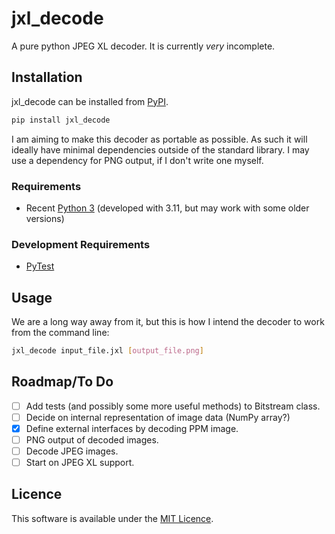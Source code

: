# jxl_decode

A pure python JPEG XL decoder. It is currently *very* incomplete.

## Installation

jxl_decode can be installed from [PyPI](https://pypi.org/project/jxl-decode/).

```sh
pip install jxl_decode
```

I am aiming to make this decoder as portable as possible. As such it will
ideally have minimal dependencies outside of the standard library. I may use a
dependency for PNG output, if I don't write one myself.

### Requirements

- Recent [Python 3](https://www.python.org/) (developed with 3.11, but may work
  with some older versions)

### Development Requirements

- [PyTest](https://docs.pytest.org/)

## Usage

We are a long way away from it, but this is how I intend the decoder to work
from the command line:

```sh
jxl_decode input_file.jxl [output_file.png]
```

## Roadmap/To Do

- [ ] Add tests (and possibly some more useful methods) to Bitstream class.
- [ ] Decide on internal representation of image data (NumPy array?)
- [x] Define external interfaces by decoding PPM image.
- [ ] PNG output of decoded images.
- [ ] Decode JPEG images.
- [ ] Start on JPEG XL support.

<!-- ## Contributing

State if you are open to contributions and what your requirements are for
accepting them.

For people who want to make changes to your project, it's helpful to have some
documentation on how to get started. Perhaps there is a script that they should
run or some environment variables that they need to set. Make these steps
explicit. These instructions could also be useful to your future self.

You can also document commands to lint the code or run tests. These steps help
to ensure high code quality and reduce the likelihood that the changes
inadvertently break something. Having instructions for running tests is
especially helpful if it requires external setup, such as starting a Selenium
server for testing in a browser. -->

<!-- ## Acknowledgements

Show your appreciation to those who have contributed to the project. -->

## Licence

This software is available under the [MIT Licence](LICENCE.md).
